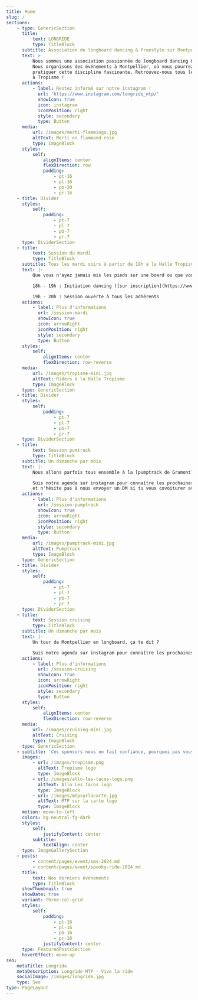 ```yaml
---
title: Home
slug: /
sections:
    - type: GenericSection
      title:
          text: LONGRIDE
          type: TitleBlock
      subtitle: Association de longboard dancing & freestyle sur Montpellier
      text: >
          Nous sommes une association passionnée de longboard dancing & freestyle.
          Nous organisons des événements à Montpellier, où vous pourrez découvrir et
          pratiquer cette discipline fascinante. Retrouvez-nous tous les mardi soir
          à Tropisme !
      actions:
          - label: Restez informé sur notre instagram !
            url: 'https://www.instagram.com/longride_mtp/'
            showIcon: true
            icon: instagram
            iconPosition: right
            style: secondary
            type: Button
      media:
          url: /images/merti-flammingo.jpg
          altText: Merti en flammand rose
          type: ImageBlock
      styles:
          self:
              alignItems: center
              flexDirection: row
              padding:
                  - pt-16
                  - pl-16
                  - pb-20
                  - pr-16
    - title: Divider
      styles:
          self:
              padding:
                  - pt-7
                  - pl-7
                  - pb-7
                  - pr-7
      type: DividerSection
    - title:
          text: Session du mardi
          type: TitleBlock
      subtitle: Tous les mardi soirs à partir de 18h à la Halle Tropisme
      text: |-
          Que vous n'ayez jamais mis les pieds sur une board ou que vous soyer un pro, venez roulez avec nous à couvert à la Halle Tropisme !

          18h - 19h : Initiation dancing ([sur inscription](https://www.helloasso.com/associations/association-de-longboard-longride-montpellier))

          19h - 20h : Session ouverte à tous les adhérents
      actions:
          - label: Plus d'informations
            url: /session-mardi
            showIcon: true
            icon: arrowRight
            iconPosition: right
            style: secondary
            type: Button
      styles:
          self:
              alignItems: center
              flexDirection: row-reverse
      media:
          url: /images/tropisme-mini.jpg
          altText: Riders à la Halle Tropisme
          type: ImageBlock
      type: GenericSection
    - title: Divider
      styles:
          self:
              padding:
                  - pt-7
                  - pl-7
                  - pb-7
                  - pr-7
      type: DividerSection
    - title:
          text: Session pumtrack
          type: TitleBlock
      subtitle: Un dimanche par mois
      text: |-
          Nous allons parfois tous ensemble à la [pumptrack de Gramont](https://maps.app.goo.gl/jjviKR6HBeVioThm7).

          Suis notre agenda sur instagram pour connaître les prochaines dates,
          et n'hésite pas à nous envoyer un DM si tu veux covoiturer avec nous !
      actions:
          - label: Plus d'informations
            url: /session-pumptrack
            showIcon: true
            icon: arrowRight
            iconPosition: right
            style: secondary
            type: Button
      media:
          url: /images/pumptrack-mini.jpg
          altText: Pumptrack
          type: ImageBlock
      type: GenericSection
    - title: Divider
      styles:
          self:
              padding:
                  - pt-7
                  - pl-7
                  - pb-7
                  - pr-7
      type: DividerSection
    - title:
          text: Session cruising
          type: TitleBlock
      subtitle: Un dimanche par mois
      text: |-
          Un tour de Montpellier en longboard, ça te dit ?

          Suis notre agenda sur instagram pour connaître les prochaines dates !
      actions:
          - label: Plus d'informations
            url: /session-cruising
            showIcon: true
            icon: arrowRight
            iconPosition: right
            style: secondary
            type: Button
      styles:
          self:
              alignItems: center
              flexDirection: row-reverse
      media:
          url: /images/cruising-mini.jpg
          altText: Cruising
          type: ImageBlock
      type: GenericSection
    - subtitle: 'Ces sponsors nous on fait confiance, pourquoi pas vous !'
      images:
          - url: /images/tropisme.png
            altText: Tropisme logo
            type: ImageBlock
          - url: /images/allo-les-tacos-logo.png
            altText: Allo Les Tacos logo
            type: ImageBlock
          - url: /images/mtpsurlacarte.jpg
            altText: MTP sur la carte logo
            type: ImageBlock
      motion: move-to-left
      colors: bg-neutral-fg-dark
      styles:
          self:
              justifyContent: center
          subtitle:
              textAlign: center
      type: ImageGallerySection
    - posts:
          - content/pages/event/sms-2024.md
          - content/pages/event/spooky-ride-2024.md
      title:
          text: Nos derniers événements
          type: TitleBlock
      showThumbnail: true
      showDate: true
      variant: three-col-grid
      styles:
          self:
              padding:
                  - pt-16
                  - pl-16
                  - pb-16
                  - pr-16
              justifyContent: center
      type: FeaturedPostsSection
      hoverEffect: move-up
seo:
    metaTitle: Longride
    metaDescription: Longride MTP - Vive la ride
    socialImage: /images/longride.jpg
    type: Seo
type: PageLayout
---
```

